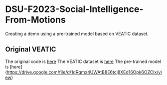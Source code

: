 # DSU-F2023-Social-Intelligence-From-Motions

Creating a demo using a pre-trained model based on VEATIC dataset. 

## Original VEATIC
The original code is [here](Veatic.github.io)
The VEATIC dataset is [here](https://drive.google.com/file/d/1HZIw8RGsRwwENhJlhNJRL88YyfiE442N/view)
The pre-trained model is [here] (https://drive.google.com/file/d/1dRqmx4UWAtB8E6tcj8XEd16Opk6OZCIx/view)
